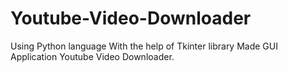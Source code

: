 # Youtube-Video-Downloader
Using Python language With the help of Tkinter library Made GUI Application Youtube  Video Downloader.
